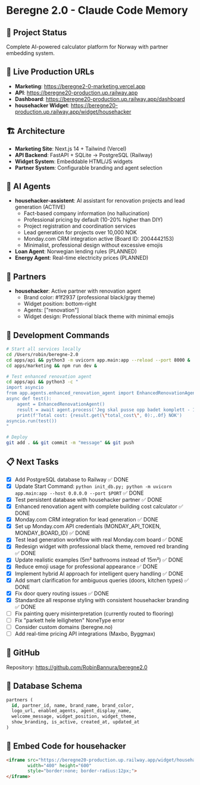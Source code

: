# Beregne 2.0 - Claude Code Memory

## 🎯 Project Status
Complete AI-powered calculator platform for Norway with partner embedding system.

## 🚀 Live Production URLs
- **Marketing**: https://beregne2-0-marketing.vercel.app
- **API**: https://beregne20-production.up.railway.app  
- **Dashboard**: https://beregne20-production.up.railway.app/dashboard
- **househacker Widget**: https://beregne20-production.up.railway.app/widget/househacker

## 🏗️ Architecture
- **Marketing Site**: Next.js 14 + Tailwind (Vercel)
- **API Backend**: FastAPI + SQLite → PostgreSQL (Railway)
- **Widget System**: Embeddable HTML/JS widgets
- **Partner System**: Configurable branding and agent selection

## 🤖 AI Agents
- **househacker-assistent**: AI assistant for renovation projects and lead generation (ACTIVE)
  - Fact-based company information (no hallucination)
  - Professional pricing by default (10-20% higher than DIY)
  - Project registration and coordination services
  - Lead generation for projects over 10,000 NOK
  - Monday.com CRM integration active (Board ID: 2004442153)
  - Minimalist, professional design without excessive emojis
- **Loan Agent**: Norwegian lending rules (PLANNED)
- **Energy Agent**: Real-time electricity prices (PLANNED)

## 👥 Partners
- **househacker**: Active partner with renovation agent
  - Brand color: #1f2937 (professional black/gray theme)
  - Widget position: bottom-right
  - Agents: ["renovation"]
  - Widget design: Professional black theme with minimal emojis

## 🔧 Development Commands
```bash
# Start all services locally
cd /Users/robin/beregne-2.0
cd apps/api && python3 -m uvicorn app.main:app --reload --port 8000 &
cd apps/marketing && npm run dev &

# Test enhanced renovation agent
cd apps/api && python3 -c "
import asyncio
from app.agents.enhanced_renovation_agent import EnhancedRenovationAgent
async def test():
    agent = EnhancedRenovationAgent()
    result = await agent.process('Jeg skal pusse opp badet komplett - 15 m²')
    print(f'Total cost: {result.get(\"total_cost\", 0):,.0f} NOK')
asyncio.run(test())
"

# Deploy
git add . && git commit -m "message" && git push
```

## 📋 Next Tasks
- [x] Add PostgreSQL database to Railway ✅ DONE
- [x] Update Start Command: `python init_db.py; python -m uvicorn app.main:app --host 0.0.0.0 --port $PORT` ✅ DONE
- [x] Test persistent database with househacker partner ✅ DONE
- [x] Enhanced renovation agent with complete building cost calculator ✅ DONE
- [x] Monday.com CRM integration for lead generation ✅ DONE
- [x] Set up Monday.com API credentials (MONDAY_API_TOKEN, MONDAY_BOARD_ID) ✅ DONE
- [x] Test lead generation workflow with real Monday.com board ✅ DONE
- [x] Redesign widget with professional black theme, removed red branding ✅ DONE
- [x] Update realistic examples (5m² bathrooms instead of 15m²) ✅ DONE
- [x] Reduce emoji usage for professional appearance ✅ DONE
- [x] Implement hybrid AI approach for intelligent query handling ✅ DONE
- [x] Add smart clarification for ambiguous queries (doors, kitchen types) ✅ DONE
- [x] Fix door query routing issues ✅ DONE
- [x] Standardize all response styling with consistent househacker branding ✅ DONE
- [ ] Fix painting query misinterpretation (currently routed to flooring)
- [ ] Fix "parkett hele leiligheten" NoneType error
- [ ] Consider custom domains (beregne.no)
- [ ] Add real-time pricing API integrations (Maxbo, Byggmax)

## 🔗 GitHub
Repository: https://github.com/RobinBannura/beregne2.0

## 💾 Database Schema
```sql
partners (
  id, partner_id, name, brand_name, brand_color, 
  logo_url, enabled_agents, agent_display_name,
  welcome_message, widget_position, widget_theme,
  show_branding, is_active, created_at, updated_at
)
```

## 🎯 Embed Code for househacker
```html
<iframe src="https://beregne20-production.up.railway.app/widget/househacker" 
        width="400" height="600" 
        style="border:none; border-radius:12px;">
</iframe>
```